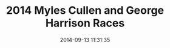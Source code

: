 ---
id: 72157648173422890
title: 2014 Myles Cullen and George Harrison Races
cover: https://farm4.staticflickr.com/3932/15490895095_9149625a32_q.jpg
date: 2014-09-13 11:31:35
photos:
  - thumbnail: https://farm4.staticflickr.com/3932/15490895095_9149625a32_q.jpg
    original: https://farm4.staticflickr.com/3932/15490895095_df0e76ce52_o.jpg
  - thumbnail: https://farm3.staticflickr.com/2945/15467775236_69c969998f_q.jpg
    original: https://farm3.staticflickr.com/2945/15467775236_d1ccf68787_o.jpg
  - thumbnail: https://farm4.staticflickr.com/3934/15490543232_f92299227f_q.jpg
    original: https://farm4.staticflickr.com/3934/15490543232_a16b90e081_o.jpg
  - thumbnail: https://farm4.staticflickr.com/3935/15487750161_8e496c66cb_q.jpg
    original: https://farm4.staticflickr.com/3935/15487750161_aa88fa0e28_o.jpg
  - thumbnail: https://farm3.staticflickr.com/2946/15304247638_df1aa35759_q.jpg
    original: https://farm3.staticflickr.com/2946/15304247638_e804e5fcde_o.jpg
  - thumbnail: https://farm6.staticflickr.com/5603/15467775196_9e85ea8eab_q.jpg
    original: https://farm6.staticflickr.com/5603/15467775196_b877677cf8_o.jpg
  - thumbnail: https://farm4.staticflickr.com/3946/15490543172_2d7bdfb827_q.jpg
    original: https://farm4.staticflickr.com/3946/15490543172_7fef533fe4_o.jpg
  - thumbnail: https://farm6.staticflickr.com/5599/15304190490_6889f1ddd1_q.jpg
    original: https://farm6.staticflickr.com/5599/15304190490_d548dcd9e0_o.jpg
  - thumbnail: https://farm4.staticflickr.com/3927/15304190450_a8262e3981_q.jpg
    original: https://farm4.staticflickr.com/3927/15304190450_3384f0817a_o.jpg
  - thumbnail: https://farm4.staticflickr.com/3954/15304247518_0ae242074a_q.jpg
    original: https://farm4.staticflickr.com/3954/15304247518_f68ff6eeb5_o.jpg
  - thumbnail: https://farm4.staticflickr.com/3929/15487750051_3bb20f86e9_q.jpg
    original: https://farm4.staticflickr.com/3929/15487750051_e71406d7ca_o.jpg
  - thumbnail: https://farm4.staticflickr.com/3929/15490894875_5cfdf5a570_q.jpg
    original: https://farm4.staticflickr.com/3929/15490894875_493a1b6b5b_o.jpg
  - thumbnail: https://farm3.staticflickr.com/2947/15490542992_0f72fcf527_q.jpg
    original: https://farm3.staticflickr.com/2947/15490542992_2fc73757eb_o.jpg
  - thumbnail: https://farm3.staticflickr.com/2947/15303988719_bf7ac259dc_q.jpg
    original: https://farm3.staticflickr.com/2947/15303988719_97a73c1d92_o.jpg
  - thumbnail: https://farm3.staticflickr.com/2948/15304190340_e9db232402_q.jpg
    original: https://farm3.staticflickr.com/2948/15304190340_1c17d03ca4_o.jpg
  - thumbnail: https://farm3.staticflickr.com/2949/15490542982_8e3e8e6c33_q.jpg
    original: https://farm3.staticflickr.com/2949/15490542982_49a9e5ccf7_o.jpg
  - thumbnail: https://farm6.staticflickr.com/5605/15303988599_1be0950fbe_q.jpg
    original: https://farm6.staticflickr.com/5605/15303988599_4499bfe97b_o.jpg
  - thumbnail: https://farm4.staticflickr.com/3949/15304247438_fd4d2cec1d_q.jpg
    original: https://farm4.staticflickr.com/3949/15304247438_c8d8dbacae_o.jpg
  - thumbnail: https://farm6.staticflickr.com/5603/15487749981_f53a2ed55f_q.jpg
    original: https://farm6.staticflickr.com/5603/15487749981_00e1b567c8_o.jpg
  - thumbnail: https://farm6.staticflickr.com/5599/15303988589_f49bb90630_q.jpg
    original: https://farm6.staticflickr.com/5599/15303988589_1ed9341258_o.jpg
  - thumbnail: https://farm6.staticflickr.com/5605/15490894745_0ec2177e1c_q.jpg
    original: https://farm6.staticflickr.com/5605/15490894745_d672333da6_o.jpg
  - thumbnail: https://farm4.staticflickr.com/3931/15304247398_6b4abd92c6_q.jpg
    original: https://farm4.staticflickr.com/3931/15304247398_0bd212d6e5_o.jpg
  - thumbnail: https://farm3.staticflickr.com/2946/15304247368_e5e0e0a115_q.jpg
    original: https://farm3.staticflickr.com/2946/15304247368_9635d47607_o.jpg
  - thumbnail: https://farm6.staticflickr.com/5615/15490542892_6e94a7b52e_q.jpg
    original: https://farm6.staticflickr.com/5615/15490542892_8fef645717_o.jpg
  - thumbnail: https://farm6.staticflickr.com/5610/15487749941_253a69993d_q.jpg
    original: https://farm6.staticflickr.com/5610/15487749941_5dedcc1078_o.jpg
  - thumbnail: https://farm3.staticflickr.com/2950/15490894705_e764c1b2a6_q.jpg
    original: https://farm3.staticflickr.com/2950/15490894705_e5c9fb4676_o.jpg
  - thumbnail: https://farm3.staticflickr.com/2947/15467774906_30655c0e1f_q.jpg
    original: https://farm3.staticflickr.com/2947/15467774906_71c6614182_o.jpg
  - thumbnail: https://farm3.staticflickr.com/2947/15467774896_8a46a7ece0_q.jpg
    original: https://farm3.staticflickr.com/2947/15467774896_8bb98dd71d_o.jpg
  - thumbnail: https://farm4.staticflickr.com/3951/15304328347_c9cd39fa46_q.jpg
    original: https://farm4.staticflickr.com/3951/15304328347_53000ea6c6_o.jpg
  - thumbnail: https://farm6.staticflickr.com/5612/15304247298_713b9ace10_q.jpg
    original: https://farm6.staticflickr.com/5612/15304247298_1c58802b6f_o.jpg
  - thumbnail: https://farm6.staticflickr.com/5599/15304190000_d27399371d_q.jpg
    original: https://farm6.staticflickr.com/5599/15304190000_84fd5c6fab_o.jpg
  - thumbnail: https://farm6.staticflickr.com/5601/15487749881_ded1378646_q.jpg
    original: https://farm6.staticflickr.com/5601/15487749881_3e47fd4bf9_o.jpg
  - thumbnail: https://farm6.staticflickr.com/5607/15304328267_40d82f4da0_q.jpg
    original: https://farm6.staticflickr.com/5607/15304328267_ed9fbbdf2f_o.jpg
  - thumbnail: https://farm4.staticflickr.com/3950/15304328277_77bc111077_q.jpg
    original: https://farm4.staticflickr.com/3950/15304328277_0cbf42eaf7_o.jpg
  - thumbnail: https://farm6.staticflickr.com/5608/15303988369_2c62a6a4cc_q.jpg
    original: https://farm6.staticflickr.com/5608/15303988369_404c16ff95_o.jpg
  - thumbnail: https://farm3.staticflickr.com/2945/15487749771_f688bc9fcf_q.jpg
    original: https://farm3.staticflickr.com/2945/15487749771_9774409673_o.jpg
  - thumbnail: https://farm3.staticflickr.com/2946/15304247198_7d66b0f3a0_q.jpg
    original: https://farm3.staticflickr.com/2946/15304247198_5cef3183cb_o.jpg
  - thumbnail: https://farm4.staticflickr.com/3955/15467774766_30bffa04a7_q.jpg
    original: https://farm4.staticflickr.com/3955/15467774766_73d867c8f1_o.jpg
  - thumbnail: https://farm3.staticflickr.com/2946/15304189840_597d449223_q.jpg
    original: https://farm3.staticflickr.com/2946/15304189840_1fc5e0a3da_o.jpg
  - thumbnail: https://farm4.staticflickr.com/3942/15303988199_d7008c7866_q.jpg
    original: https://farm4.staticflickr.com/3942/15303988199_4d15ee92fc_o.jpg
  - thumbnail: https://farm3.staticflickr.com/2948/15304189780_91b6f01e9c_q.jpg
    original: https://farm3.staticflickr.com/2948/15304189780_037367099d_o.jpg
  - thumbnail: https://farm4.staticflickr.com/3939/15304247078_7ec2398d16_q.jpg
    original: https://farm4.staticflickr.com/3939/15304247078_37e4f68f18_o.jpg
  - thumbnail: https://farm4.staticflickr.com/3947/15304189700_08aa6d2c10_q.jpg
    original: https://farm4.staticflickr.com/3947/15304189700_dbc6dc01f8_o.jpg
  - thumbnail: https://farm3.staticflickr.com/2949/15303988169_8b3b148018_q.jpg
    original: https://farm3.staticflickr.com/2949/15303988169_37dba7cfc0_o.jpg
  - thumbnail: https://farm6.staticflickr.com/5604/15467774696_4ea359f0e2_q.jpg
    original: https://farm6.staticflickr.com/5604/15467774696_b1c8c1e69c_o.jpg
  - thumbnail: https://farm4.staticflickr.com/3934/15487749641_aa769372ff_q.jpg
    original: https://farm4.staticflickr.com/3934/15487749641_e0360ae954_o.jpg
  - thumbnail: https://farm6.staticflickr.com/5602/15487749611_9a162d50b0_q.jpg
    original: https://farm6.staticflickr.com/5602/15487749611_516de8ff26_o.jpg
  - thumbnail: https://farm6.staticflickr.com/5600/15490894415_31dffe76ac_q.jpg
    original: https://farm6.staticflickr.com/5600/15490894415_efcde3031b_o.jpg
  - thumbnail: https://farm3.staticflickr.com/2948/15304189660_69a2c5546c_q.jpg
    original: https://farm3.staticflickr.com/2948/15304189660_57dd5e611b_o.jpg
  - thumbnail: https://farm4.staticflickr.com/3956/15303988069_726083ccd8_q.jpg
    original: https://farm4.staticflickr.com/3956/15303988069_7656964f37_o.jpg
  - thumbnail: https://farm4.staticflickr.com/3942/15304246988_a2ba8612cf_q.jpg
    original: https://farm4.staticflickr.com/3942/15304246988_6ded419ab2_o.jpg
  - thumbnail: https://farm4.staticflickr.com/3933/15490894395_ca5b7b1d17_q.jpg
    original: https://farm4.staticflickr.com/3933/15490894395_aca4ab255d_o.jpg
  - thumbnail: https://farm6.staticflickr.com/5608/15304189620_3ec048dd93_q.jpg
    original: https://farm6.staticflickr.com/5608/15304189620_8600b625f1_o.jpg
  - thumbnail: https://farm4.staticflickr.com/3942/15490542462_83a7c71f6b_q.jpg
    original: https://farm4.staticflickr.com/3942/15490542462_8cb643e80b_o.jpg
  - thumbnail: https://farm6.staticflickr.com/5600/15487749461_054030c46f_q.jpg
    original: https://farm6.staticflickr.com/5600/15487749461_be0e63bf82_o.jpg
  - thumbnail: https://farm3.staticflickr.com/2946/15304246868_40beb87539_q.jpg
    original: https://farm3.staticflickr.com/2946/15304246868_e28461f027_o.jpg
  - thumbnail: https://farm4.staticflickr.com/3955/15304246858_79202ca7a0_q.jpg
    original: https://farm4.staticflickr.com/3955/15304246858_62248e91cb_o.jpg
  - thumbnail: https://farm6.staticflickr.com/5597/15487749451_33a89a62af_q.jpg
    original: https://farm6.staticflickr.com/5597/15487749451_9e983834cd_o.jpg
  - thumbnail: https://farm6.staticflickr.com/5605/15490542392_2a04f34922_q.jpg
    original: https://farm6.staticflickr.com/5605/15490542392_0ee271d04b_o.jpg
  - thumbnail: https://farm4.staticflickr.com/3949/15304246808_f87d4ee61a_q.jpg
    original: https://farm4.staticflickr.com/3949/15304246808_dfbe736454_o.jpg
  - thumbnail: https://farm3.staticflickr.com/2947/15487749401_9b94c4f3fb_q.jpg
    original: https://farm3.staticflickr.com/2947/15487749401_eaef2a468e_o.jpg
  - thumbnail: https://farm6.staticflickr.com/5616/15304246778_0607092e7b_q.jpg
    original: https://farm6.staticflickr.com/5616/15304246778_b6103899b1_o.jpg
  - thumbnail: https://farm6.staticflickr.com/5602/15490894275_7659572fd5_q.jpg
    original: https://farm6.staticflickr.com/5602/15490894275_bc032a718a_o.jpg
  - thumbnail: https://farm6.staticflickr.com/5613/15467774386_ce3be45008_q.jpg
    original: https://farm6.staticflickr.com/5613/15467774386_50970a43b5_o.jpg
  - thumbnail: https://farm4.staticflickr.com/3943/15303987809_db455f3b35_q.jpg
    original: https://farm4.staticflickr.com/3943/15303987809_bd93266f88_o.jpg
  - thumbnail: https://farm6.staticflickr.com/5612/15490542312_7c459d7bbb_q.jpg
    original: https://farm6.staticflickr.com/5612/15490542312_bb75d8a114_o.jpg
  - thumbnail: https://farm6.staticflickr.com/5603/15490542242_2e5ee9f08d_q.jpg
    original: https://farm6.staticflickr.com/5603/15490542242_f4b176b20b_o.jpg
  - thumbnail: https://farm6.staticflickr.com/5610/15304189410_697bb4e694_q.jpg
    original: https://farm6.staticflickr.com/5610/15304189410_67d0e837c2_o.jpg
  - thumbnail: https://farm6.staticflickr.com/5601/15467774306_07fe8c593d_q.jpg
    original: https://farm6.staticflickr.com/5601/15467774306_5aefdb916e_o.jpg
  - thumbnail: https://farm3.staticflickr.com/2945/15467774286_7e3daffb7f_q.jpg
    original: https://farm3.staticflickr.com/2945/15467774286_a3954b10e7_o.jpg
  - thumbnail: https://farm4.staticflickr.com/3946/15467774266_d68d4dd44e_q.jpg
    original: https://farm4.staticflickr.com/3946/15467774266_517586c42c_o.jpg
  - thumbnail: https://farm3.staticflickr.com/2945/15303987639_9b7873fba3_q.jpg
    original: https://farm3.staticflickr.com/2945/15303987639_374f0fb58a_o.jpg
  - thumbnail: https://farm3.staticflickr.com/2947/15467774246_bb06601339_q.jpg
    original: https://farm3.staticflickr.com/2947/15467774246_b4eeb78491_o.jpg
  - thumbnail: https://farm4.staticflickr.com/3930/15490894105_639b7685a1_q.jpg
    original: https://farm4.staticflickr.com/3930/15490894105_e7aac0af2e_o.jpg
  - thumbnail: https://farm4.staticflickr.com/3950/15490542142_c4a0ea4eba_q.jpg
    original: https://farm4.staticflickr.com/3950/15490542142_503306a792_o.jpg
  - thumbnail: https://farm4.staticflickr.com/3949/15304327797_4dd1f72718_q.jpg
    original: https://farm4.staticflickr.com/3949/15304327797_11234141f2_o.jpg
  - thumbnail: https://farm6.staticflickr.com/5598/15303987579_9f2991d29b_q.jpg
    original: https://farm6.staticflickr.com/5598/15303987579_11234141f2_o.jpg
  - thumbnail: https://farm4.staticflickr.com/3927/15304246538_ddd778f003_q.jpg
    original: https://farm4.staticflickr.com/3927/15304246538_e3020f28a7_o.jpg
  - thumbnail: https://farm4.staticflickr.com/3930/15304189310_ce71be9baa_q.jpg
    original: https://farm4.staticflickr.com/3930/15304189310_01803bbb6b_o.jpg
  - thumbnail: https://farm4.staticflickr.com/3949/15304189290_2e0a9b2cf7_q.jpg
    original: https://farm4.staticflickr.com/3949/15304189290_0f2b852c7e_o.jpg
  - thumbnail: https://farm4.staticflickr.com/3936/15487749091_4fbcaaa693_q.jpg
    original: https://farm4.staticflickr.com/3936/15487749091_9e4e5a0e52_o.jpg
  - thumbnail: https://farm6.staticflickr.com/5610/15304327667_5346137bed_q.jpg
    original: https://farm6.staticflickr.com/5610/15304327667_ba4efcfd2e_o.jpg
  - thumbnail: https://farm4.staticflickr.com/3946/15304246348_ddf6c03903_q.jpg
    original: https://farm4.staticflickr.com/3946/15304246348_ebc95e6397_o.jpg
  - thumbnail: https://farm4.staticflickr.com/3951/15304246328_26d56fe645_q.jpg
    original: https://farm4.staticflickr.com/3951/15304246328_fb605e00a0_o.jpg
  - thumbnail: https://farm4.staticflickr.com/3947/15467774156_4fbd6b11ef_q.jpg
    original: https://farm4.staticflickr.com/3947/15467774156_80d3926874_o.jpg
  - thumbnail: https://farm4.staticflickr.com/3933/15490541882_b62593497c_q.jpg
    original: https://farm4.staticflickr.com/3933/15490541882_605cf37c0b_o.jpg
  - thumbnail: https://farm4.staticflickr.com/3933/15467774056_edaeb8ab7a_q.jpg
    original: https://farm4.staticflickr.com/3933/15467774056_d8285e84de_o.jpg
  - thumbnail: https://farm6.staticflickr.com/5599/15303987429_a3c20aa279_q.jpg
    original: https://farm6.staticflickr.com/5599/15303987429_13c8ddf3e1_o.jpg
  - thumbnail: https://farm3.staticflickr.com/2950/15487748961_7ce25e1463_q.jpg
    original: https://farm3.staticflickr.com/2950/15487748961_269aa31dbc_o.jpg
  - thumbnail: https://farm4.staticflickr.com/3930/15490541832_f804cd39b1_q.jpg
    original: https://farm4.staticflickr.com/3930/15490541832_46123fdb8f_o.jpg
  - thumbnail: https://farm4.staticflickr.com/3948/15304189080_487a09efa6_q.jpg
    original: https://farm4.staticflickr.com/3948/15304189080_39dc6bfd4e_o.jpg
  - thumbnail: https://farm6.staticflickr.com/5616/15304189040_e242b030c7_q.jpg
    original: https://farm6.staticflickr.com/5616/15304189040_d95f7c7dd9_o.jpg
  - thumbnail: https://farm3.staticflickr.com/2949/15490541792_12880810ba_q.jpg
    original: https://farm3.staticflickr.com/2949/15490541792_616d6d3536_o.jpg
  - thumbnail: https://farm4.staticflickr.com/3938/15303987399_c566d8b8b9_q.jpg
    original: https://farm4.staticflickr.com/3938/15303987399_327090eefb_o.jpg
  - thumbnail: https://farm3.staticflickr.com/2945/15490541782_4272be2485_q.jpg
    original: https://farm3.staticflickr.com/2945/15490541782_a9345a0843_o.jpg
  - thumbnail: https://farm6.staticflickr.com/5601/15467773926_b89e708ac6_q.jpg
    original: https://farm6.staticflickr.com/5601/15467773926_ee51f57602_o.jpg
---